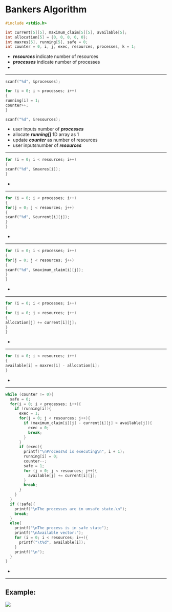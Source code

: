 # Bankers Algorithm

```c
#include <stdio.h>

int current[5][5], maximum_claim[5][5], available[5];
int allocation[5] = {0, 0, 0, 0, 0};
int maxres[5], running[5], safe = 0;
int counter = 0, i, j, exec, resources, processes, k = 1;
```
- ***resources*** indicate number of resources
- ***processes*** indicate number of processes
- 
---
```c
scanf("%d", &processes);

for (i = 0; i < processes; i++)
{
running[i] = 1;
counter++;
}

scanf("%d", &resources);
```
- user inputs	number	of	***processes***
-	allocate	***running[]***	1D array as 1
- update ***counter*** as number of resources
-	user inputsnumber	of	***resources***
---
```c
for (i = 0; i < resources; i++)
{
scanf("%d", &maxres[i]);
}
```
-
---
```c
for (i = 0; i < processes; i++)
{
for(j = 0; j < resources; j++)
{
scanf("%d", &current[i][j]);
}
}
 ```
 -
 ---
 ```c
 for (i = 0; i < processes; i++)
{
for(j = 0; j < resources; j++)
{
scanf("%d", &maximum_claim[i][j]);
}
}
```
-
---
```c
for (i = 0; i < processes; i++)
{
for (j = 0; j < resources; j++)
{
allocation[j] += current[i][j];
}
}
```
-
---
```c
for (i = 0; i < resources; i++)
{
available[i] = maxres[i] - allocation[i];
}
```
-
---
```c
while (counter != 0){
  safe = 0;
  for(i = 0; i < processes; i++){
    if (running[i]){
      exec = 1;
      for(j = 0; j < resources; j++){
        if (maximum_claim[i][j] - current[i][j] > available[j]){
          exec = 0;
          break;
        }
      }
      if (exec){
        printf("\nProcess%d is executing\n", i + 1);
        running[i] = 0;
        counter--;
        safe = 1;
        for (j = 0; j < resources; j++){
          available[j] += current[i][j];
        }
        break;
      }
    }
  }
  if (!safe){
    printf("\nThe processes are in unsafe state.\n");
    break;
  }
  else{
    printf("\nThe process is in safe state");
    printf("\nAvailable vector:");
    for (i = 0; i < resources; i++){
      printf("\t%d", available[i]);
    }
    printf("\n");
  }
}
```
-
---
## Example:
<img src="https://media.geeksforgeeks.org/wp-content/cdn-uploads/gq/2016/01/safety.png">
